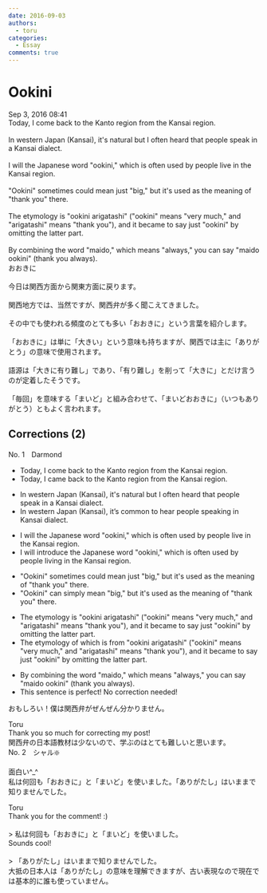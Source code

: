 ```yaml
---
date: 2016-09-03
authors:
  - toru
categories:
  - Essay
comments: true
---
```


# Ookini
<div class="date">Sep 3, 2016 08:41</div>
<div id="post"><div id="body_show_ori">
Today, I come back to the Kanto region from the Kansai region.<br/><br/>In western Japan (Kansai), it's natural but I often heard that people speak in a Kansai dialect.<br/><br/>I will the Japanese word "ookini," which is often used by people live in the Kansai region.<br/><br/>"Ookini" sometimes could mean just "big," but it's used as the meaning of "thank you" there.<br/><br/>The etymology is "ookini arigatashi" ("ookini" means "very much," and "arigatashi" means "thank you"), and it became to say just "ookini" by omitting the latter part.<br/><br/>By combining the word "maido," which means "always," you can say "maido ookini" (thank you always).
</div></div>

<!-- more -->

<div id="post_ja"><div id="body_show_mo">
おおきに<br/><br/>今日は関西方面から関東方面に戻ります。<br/><br/>関西地方では、当然ですが、関西弁が多く聞こえてきました。<br/><br/>その中でも使われる頻度のとても多い「おおきに」という言葉を紹介します。<br/><br/>「おおきに」は単に「大きい」という意味も持ちますが、関西では主に「ありがとう」の意味で使用されます。<br/><br/>語源は「大きに有り難し」であり、「有り難し」を削って「大きに」とだけ言うのが定着したそうです。<br/><br/>「毎回」を意味する「まいど」と組み合わせて、「まいどおおきに」（いつもありがとう）ともよく言われます。
</div></div>

## Corrections (2)
<div id="block"><div class="first_name"> No. 1　<span class="just_name">Darmond</span></div><div id="block2">
<ul class="correction_field">
<li class="incorrect">Today, I come back to the Kanto region from the Kansai region.</li>
<li class="corrected correct">
Today, I <span class="f_blue">came</span> back to the Kanto region from the Kansai region.
</li>
</ul>
<ul class="correction_field">
<li class="incorrect">In western Japan (Kansai), it's natural but I often heard that people speak in a Kansai dialect.</li>
<li class="corrected correct">
In western Japan (Kansai), <span class="f_blue">it’s common to hear people speaking in Kansai dialect.</span>
</li>
</ul>
<ul class="correction_field">
<li class="incorrect">I will the Japanese word "ookini," which is often used by people live in the Kansai region.</li>
<li class="corrected correct">
I will <span class="f_blue">introduce</span> the Japanese word "ookini," which is often used by people liv<span class="f_blue">ing</span> in the Kansai region.
</li>
</ul>
<ul class="correction_field">
<li class="incorrect">"Ookini" sometimes could mean just "big," but it's used as the meaning of "thank you" there.</li>
<li class="corrected correct">
"Ookini" <span class="f_blue">can simply mean</span> "big," but it's used as <span class="sline">the meaning of</span> "thank you" there.
</li>
</ul>
<ul class="correction_field">
<li class="incorrect">The etymology is "ookini arigatashi" ("ookini" means "very much," and "arigatashi" means "thank you"), and it became to say just "ookini" by omitting the latter part.</li>
<li class="corrected correct">
The etymology <span class="f_blue">of which</span> is <span class="f_blue">from</span> "ookini arigatashi" ("ookini" means "very much," and "arigatashi" means "thank you"), and it became <span class="sline">to say</span> just "ookini" by omitting the latter part.
</li>
</ul>
<ul class="correction_field">
<li class="incorrect">By combining the word "maido," which means "always," you can say "maido ookini" (thank you always).</li>
<li class="corrected perfect">This sentence is perfect! No correction needed!</li>
</ul>
<p class="comment_small">
 おもしろい！僕は関西弁がぜんぜん分かりません。
</p>

</div><div class="name"><span class="just_name">Toru</span><br>
Thank you so much for correcting my post!<br/>関西弁の日本語教材は少ないので、学ぶのはとても難しいと思います。
</div>
</div>
<div id="block"><div class="first_name"> No. 2　<span class="just_name">シャル❇️</span></div><div id="block2">
<p class="comment_small">
 面白い^_^
 <br/>
 私は何回も「おおきに」と「まいど」を使いました。「ありがたし」はいままで知りませんでした。
</p>

</div><div class="name"><span class="just_name">Toru</span><br>
Thank you for the comment! :)<br/><br/>&gt; 私は何回も「おおきに」と「まいど」を使いました。<br/>Sounds cool! <br/><br/>&gt; 「ありがたし」はいままで知りませんでした。<br/>大抵の日本人は「ありがたし」の意味を理解できますが、古い表現なので現在では基本的に誰も使っていません。
</div>
</div>
